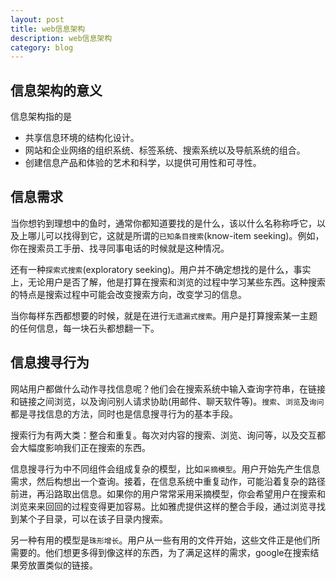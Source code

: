 ```yaml
---
layout: post
title: web信息架构
description: web信息架构
category: blog
---
```


信息架构的意义
-
信息架构指的是

* 共享信息环境的结构化设计。
* 网站和企业网络的组织系统、标签系统、搜索系统以及导航系统的组合。
* 创建信息产品和体验的艺术和科学，以提供可用性和可寻性。

信息需求
-
当你想钓到理想中的鱼时，通常你都知道要找的是什么，该以什么名称称呼它，以及上哪儿可以找得到它，这就是所谓的`已知条目搜索`(know-item seeking)。例如，你在搜索员工手册、找寻同事电话的时候就是这种情况。

还有一种`探索式搜索`(exploratory seeking)。用户并不确定想找的是什么，事实上，无论用户是否了解，他是打算在搜索和浏览的过程中学习某些东西。这种搜索的特点是搜索过程中可能会改变搜索方向，改变学习的信息。

当你每样东西都想要的时候，就是在进行`无遗漏式搜索`。用户是打算搜索某一主题的任何信息，每一块石头都想翻一下。

信息搜寻行为
-
网站用户都做什么动作寻找信息呢？他们会在搜索系统中输入查询字符串，在链接和链接之间浏览，以及询问别人请求协助(用邮件、聊天软件等)。`搜索`、`浏览`及`询问`都是寻找信息的方法，同时也是信息搜寻行为的基本手段。

搜索行为有两大类：整合和重复。每次对内容的搜索、浏览、询问等，以及交互都会大幅度影响我们正在搜索的东西。

信息搜寻行为中不同组件会组成复杂的模型，比如`采摘模型`。用户开始先产生信息需求，然后构想出一个查询。接着，在信息系统中重复动作，可能沿着复杂的路径前进，再沿路取出信息。如果你的用户常常采用采摘模型，你会希望用户在搜索和浏览来来回回的过程变得更加容易。比如雅虎提供这样的整合手段，通过浏览寻找到某个子目录，可以在该子目录内搜索。

另一种有用的模型是`珠形增长`。用户从一些有用的文件开始，这些文件正是他们所需要的。他们想更多得到像这样的东西，为了满足这样的需求，google在搜索结果旁放置类似的链接。

